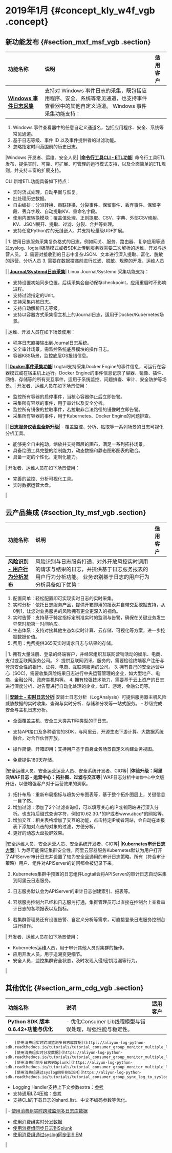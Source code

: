 # 2019年1月 {#concept_kly_w4f_vgb .concept}

## 新功能发布 {#section_mxf_msf_vgb .section}

|功能名称|说明|适用客户|
|:---|:-|:---|
|**[Windows 事件日志采集](../../../../cn.zh-CN/用户指南/Logtail采集/自定义插件/Windows事件日志.md)**|支持对 Windows 事件日志的采集，既包括应用程序、安全、系统等常见通道，也支持事件查看器中的其他自定义通道。 Windows 事件采集功能支持：

 1.  Windows 事件查看器中的任意自定义通道名，包括应用程序、安全、系统等常见通道。
2.  基于日志等级、事件 ID 以及事件提供者的过滤功能。
3.  忽略指定时间范围前的历史日志。

 |Windows 开发者、运维、安全人员|
|**[命令行工具CLI - ETL功能](https://aliyun-log-cli.readthedocs.io/en/latest/tutorials/tutorial_etl_intro_scenario.html)**| 命令行工具ETL发布，提供实时、可靠、可扩展、可管理的运行模式支持，以及全面简单的ETL规则，并支持丰富的扩展支持。

 CLI 新增ETL功能具备如下特点：

-   实时流式处理，自动平衡与恢复。
-   批处理历史数据。
-   自由编排：分派转换、串联转换、分裂事件、保留事件、丢弃事件、保留字段、丢弃字段、自动提取KV、重命名字段。
-   使用内置转换模块：覆盖值处理、正则提取、CSV、字典、外部CSV映射、KV、JSON展开、提取、过滤、分裂、合并等处理。
-   支持任意Python库的无缝嵌入、并支持轻量级UDF扩展。

 | 1.  使用日志服务采集复杂格式的日志，例如网关、服务、路由器、复杂应用等通过syslog、logtail极简模式或者SDK上传到服务器需要二次解析的运维、开发与运营人员。
2.  需要对接收到的日志中复杂JSON、文本进行深入提取、富化、脱敏的运营、分析人员
3.  需要在数据投递前进行过滤、脱敏、规整的开发、运维人员

 |
|**[Journal/Systemd日志采集](../../../../cn.zh-CN/用户指南/Logtail采集/自定义插件/Journal__Systemd日志输入源.md)**| Linux Journal/Systemd 采集功能支持：

-   支持设置初始同步位置，后续采集会自动保存checkpoint，应用重启时不影响进程。
-   支持过滤指定的Unit。
-   支持采集内核日志。
-   支持自动解析日志等级。
-   支持以容器方式采集宿主机上的Journal日志，适用于Docker/Kubernetes场景。

 | 运维、开发人员在如下场景使用：

-   程序日志直接输出到Journal日志系统。
-   安全审计场景，需监控系统底层模块的操作日志。
-   容器K8S场景，监控底层OS报错信息。

 |
|**[Docker事件采集功能](../../../../cn.zh-CN/用户指南/Logtail采集/自定义插件/Docker事件输入源.md)**|Logtail支持采集Docker Engine的事件信息，可运行在容器模式或在宿主机上运行。Docker Engine的事件信息记录了容器、镜像、插件、网络、存储等的所有交互事件，适用于系统监控、问题排查、审计、安全防护等场景。| 开发者、运维人员在如下场景使用：

-   监控所有容器的启停事件，当核心容器停止后立即告警。
-   采集所有容器的事件，用于审计以及安全分析。
-   监控所有镜像的拉取事件，若拉取非合法路径的镜像时立即告警。
-   采集所有容器的事件，用于Kubernetes、Docker Engine的问题排查。

 |
|**[日志服务仪表盘全新升级](../../../../cn.zh-CN/用户指南/可视化分析/仪表盘/仪表盘简介.md)**| -   覆盖监控、分析、钻取等一系列场景的日志可视化分析工具。
-   能够完全自由拖动，缩放并支持图层的画布，满足一系列拓扑场景。
-   具备绘图工具完整的绘制能力，动态数据和静态图形图表的融合。
-   具备一定的个性化、定制化能力。

 | 开发者、运维人员在如下场景使用：

-   完善的监控、分析可视化工具。
-   实时数据运营大盘。

 |

## 云产品集成 {#section_lty_msf_vgb .section}

|功能名称|说明|适用客户|
|:---|:-|:---|
|****[风险识别 - 用户行为分析发布](../../../../cn.zh-CN/用户指南/云产品采集/风险识别日志/风险识别日志简介.md)****|风险识别与日志服务打通，对外开放风控实时调用的请求与结果的日志，并提供基于日志服务报表的用户行为分析功能。 业务识别基于日志的用户行为分析具备如下优势：

 1.  配置简单：轻松配置即可实现实时日志的实时采集。
2.  实时分析：依托日志服务产品，提供开箱即用的报表并自带交互挖掘支持，从0到1，让您对业务服务的风险拥有更全更深入的视角。
3.  实时告警：支持基于特定指标定制准实时的监测与告警，确保在关键业务发生异常时能第一时间响应。
4.  生态体系：支持对接其他生态如实时计算、云存储、可视化等方案，进一步挖掘数据价值。
5.  费用：免费提供365天实时请求日志与结果的存储。

 | 1.  拥有大量注册、登录的终端客户，并经常组织互联网营销活动的娱乐、电商、支付或互联网服务公司。
2.  提供互联网资讯、服务的，需要检验终端客户注册与登录安全性的银行、证券、电商、互联网服务的公司。
3.  拥有自己的安全运营中心（SOC\)，需要收集风险结果日志进行中央运营管理的企业，如大型地产、电商、金融公司、政府类机构等。
4.  拥有较强技术能力，需要基于云上资产的日志进行深度分析、对告警进行自动化处理的企业，如IT、游戏、金融公司等。

 |
|****[安骑士 - 实时日志分析](../../../../cn.zh-CN/用户指南/云产品采集/安骑士日志/安骑士日志.md)****|安骑士日志分析（LogAnalysis）可提供服务器主机风险威胁数据的实时收集、查询与实时分析、存储和分发等一站式服务。 -   秒级完成安全与主机日志分析。
-   全面覆盖主机、安全三大类共11种类型的子日志。
-   支持API接口及多种语言的SDK，与阿里云、开源生态下游计算、大数据系统融合，对合作伙伴开放。

-   操作简便、开箱即用；支持用户基于自身业务场景自定义构建业务视图。

-   免费提供180天存储。

 |安全运维人员、安全运营运营人员、安全系统开发者、CIO等|
|****体验升级：阿里云WAF日志 - 运营中心：拓扑图、过滤与交互等****| WAF日志分析中`运营中心`中文版升级，以便增强客户对于运营效果的洞察。

1.  拓扑布局：重新布局指标与趋势分布图表等，基于整个拓扑图层上，关键信息一目了然。
2.  增加过滤：添加了2个过滤查询框，可以填写关心的IP或者网站进行深入分析。也支持后缀式查询字符，例如10.62.30.\*的IP或者www.abcd\*的网站等。
3.  增加交互：相关表格增加了交互的功能，点击特定IP或者网站，会自动在本报表下添加对点击的对象的过滤，方便分析。
4.  更好的动态大盘投屏效果。

 |安全运维人员、安全运营人员、安全系统开发者、CIO等|
|****[Kubernetes审计日志方案](../../../../cn.zh-CN/用户指南/Logtail采集/自定义插件/Docker事件输入源.md)****| 1. 为尽可能保证集群安全性，阿里云容器服务Kubernetes默认为用户打开了APIServer审计日志并设置了较为安全且通用的审计日志策略，所有（符合审计策略）用户、组件对APIServer的访问都会被记录下来。

 2. Kubernetes集群中预置的日志组件Logtail会将APIServer的审计日志自动采集到阿里云日志服务。

 3. 日志服务默认会为APIServer的审计日志创建索引、报表等。

 4. 容器服务控制台已经和日志服务打通，集群管理员可以直接在控制台上查看审计日志的各项报表以及指标。

 5. 若集群管理员还有设置告警、自定义分析等需求，可直接登录日志服务控制台进行操作。

 | 开发者、运维人员在如下场景使用：

-   Kubernetes运维人员，用于审计其他人员对集群的操作。
-   应用开发人员，用于追溯变更细节。
-   安全人员，监控集群安全状态，及时发现入侵/密钥泄漏等行为。

 |

## 其他优化 {#section_arm_cdg_vgb .section}

|功能名称|说明|适用客户|
|:---|:-|:---|
|****Python SDK 版本0.6.42+功能与优化****| -   优化Consumer Lib线程模型与错误处理，增强性能与稳定性。
    -   [使用消费组实时跨域监测多日志库数据](https://aliyun-log-python-sdk.readthedocs.io/tutorials/tutorial_consumer_group_monitor_multiple_logstores.html)
    -   [使用消费组实时分发数据](https://aliyun-log-python-sdk.readthedocs.io/tutorials/tutorial_consumer_group_monitor_multiple_logstores.html)
    -   [使用消费组同步日志到Splunk](https://aliyun-log-python-sdk.readthedocs.io/tutorials/tutorial_consumer_group_monitor_multiple_logstores.html)
    -   [使用消费组通过syslog同步到SIEM](https://aliyun-log-python-sdk.readthedocs.io/tutorials/tutorial_consumer_group_sync_log_to_syslog.html)
-   Logging Handler支持上下文参数extra：[参考](https://github.com/aliyun/aliyun-log-python-sdk/issues/84)
-   支持通用LZ4压缩：[参考](https://github.com/aliyun/aliyun-log-python-sdk/releases/tag/0.6.42)
-   支持CLI的下载日志的shard\_list、中文不编码参数等优化。

 | -   [使用消费组实时跨域监测多日志库数据](https://aliyun-log-python-sdk.readthedocs.io/tutorials/tutorial_consumer_group_monitor_multiple_logstores.html)
-   [使用消费组实时分发数据](https://aliyun-log-python-sdk.readthedocs.io/tutorials/tutorial_consumer_group_monitor_multiple_logstores.html)
-   [使用消费组同步日志到Splunk](https://aliyun-log-python-sdk.readthedocs.io/tutorials/tutorial_consumer_group_monitor_multiple_logstores.html)
-   [使用消费组通过syslog同步到SIEM](https://aliyun-log-python-sdk.readthedocs.io/tutorials/tutorial_consumer_group_sync_log_to_syslog.html)

 |

